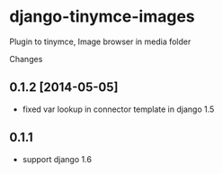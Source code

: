 django-tinymce-images
=====================

Plugin to tinymce, Image browser in media folder

Changes

0.1.2 [2014-05-05]
--------------------

* fixed var lookup in connector template in django 1.5

0.1.1
--------------------

* support django 1.6
